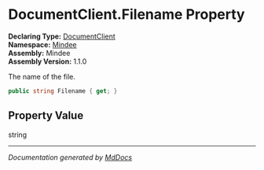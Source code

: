 ﻿<!--  
  <auto-generated>   
    The contents of this file were generated by a tool.  
    Changes to this file may be list if the file is regenerated  
  </auto-generated>   
-->

# DocumentClient.Filename Property

**Declaring Type:** [DocumentClient](../index.md)  
**Namespace:** [Mindee](../../index.md)  
**Assembly:** Mindee  
**Assembly Version:** 1.1.0

The name of the file.

```csharp
public string Filename { get; }
```

## Property Value

string

___

*Documentation generated by [MdDocs](https://github.com/ap0llo/mddocs)*
